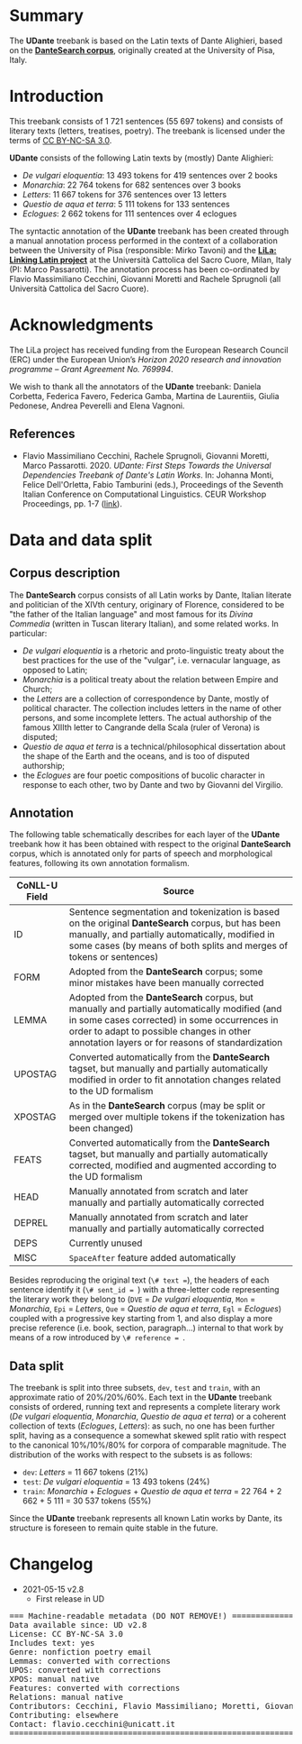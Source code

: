 # Summary

The **UDante** treebank is based on the Latin texts of Dante Alighieri, based on the [**DanteSearch corpus**](https://dantesearch.dantenetwork.it), originally created at the University of Pisa, Italy.

# Introduction

This treebank consists of 1 721 sentences (55 697 tokens) and consists of
literary texts (letters, treatises, poetry). The treebank is licensed under the terms of
[CC BY-NC-SA 3.0](http://creativecommons.org/licenses/by-nc-sa/3.0/).

**UDante** consists of the following Latin texts by (mostly) Dante Alighieri:

* *De vulgari eloquentia*:  13 493 tokens for 419 sentences over 2 books
* *Monarchia*: 22 764 tokens for 682 sentences over 3 books
* *Letters*: 11 667 tokens for 376 sentences over 13 letters
* *Questio de aqua et terra*: 5 111 tokens for 133 sentences
* *Eclogues*: 2 662 tokens for 111 sentences over 4 eclogues

The syntactic annotation of the **UDante** treebank has been created through a manual annotation process performed in the context of a collaboration between the University of Pisa (responsible: Mirko Tavoni) and the [**LiLa: Linking Latin project**](https://lila-erc.eu) at the Università Cattolica del Sacro Cuore, Milan, Italy (PI: Marco Passarotti). 
The annotation process has been co-ordinated by Flavio Massimiliano Cecchini, Giovanni Moretti and Rachele Sprugnoli (all Università Cattolica del Sacro Cuore).

# Acknowledgments

The LiLa project has received funding from the European Research Council (ERC) under the European Union’s  _Horizon 2020 research and innovation programme – Grant Agreement No. 769994_.

We wish to thank all the annotators of the **UDante** treebank: Daniela Corbetta, Federica Favero, Federica Gamba, Martina de Laurentiis, Giulia Pedonese, Andrea Peverelli and Elena Vagnoni.

## References

* Flavio Massimiliano Cecchini, Rachele Sprugnoli, Giovanni Moretti, Marco Passarotti. 2020. *UDante: First Steps Towards the Universal Dependencies Treebank of Dante's Latin Works*. In: Johanna Monti, Felice Dell'Orletta, Fabio Tamburini (eds.), Proceedings of the Seventh Italian Conference on Computational Linguistics. CEUR Workshop Proceedings, pp. 1-7 ([link](http://ceur-ws.org/Vol-2769/paper_14.pdf)).


# Data and data split

## Corpus description

The **DanteSearch** corpus consists of all Latin works by Dante, Italian literate and politician of the XIVth century, originary of Florence, considered to be "the father of the Italian language" and most famous for its *Divina Commedia* (written in Tuscan literary Italian), and some related works. In particular:

* *De vulgari eloquentia* is a rhetoric and proto-linguistic treaty about the best practices for the use of the "vulgar", i.e. vernacular language, as opposed to Latin;
* *Monarchia* is a political treaty about the relation between Empire and Church;
* the *Letters* are a collection of correspondence by Dante, mostly of political character. The collection includes letters in the name of other persons, and some incomplete letters. The actual authorship of the famous XIIIth letter to Cangrande della Scala (ruler of Verona) is disputed; 
* *Questio de aqua et terra* is a technical/philosophical dissertation about the shape of the Earth and the oceans, and is too of disputed authorship;
* the *Eclogues* are four poetic compositions of bucolic character in response to each other, two by Dante and two by Giovanni del Virgilio.


## Annotation

The following table schematically describes for each layer of the **UDante** treebank how it has been obtained with respect to the original **DanteSearch** corpus, which is annotated only for parts of speech and morphological features, following its own annotation formalism. 

| CoNLL-U Field | Source |
| ------ | ------ |
| ID | Sentence segmentation and tokenization is based on the original **DanteSearch** corpus, but has been manually, and partially automatically, modified in some cases (by means of both splits and merges of tokens or sentences) |
| FORM | Adopted from the **DanteSearch** corpus; some minor mistakes have been manually corrected |
| LEMMA | Adopted from the **DanteSearch** corpus, but manually and partially automatically modified (and in some cases corrected) in some occurrences in order to adapt to possible changes in other annotation layers or for reasons of standardization |
| UPOSTAG | Converted automatically from the **DanteSearch** tagset, but manually and partially automatically modified in order to fit annotation changes related to the UD formalism |
| XPOSTAG | As in the **DanteSearch** corpus (may be split or merged over multiple tokens if the tokenization has been changed) |
| FEATS |  Converted automatically from the **DanteSearch** tagset, but manually and partially automatically corrected, modified and augmented according to the UD formalism |
| HEAD | Manually annotated from scratch and later manually and partially automatically corrected |
| DEPREL | Manually annotated from scratch and later manually and partially automatically corrected |
| DEPS | Currently unused |
| MISC | `SpaceAfter` feature added automatically |

Besides reproducing the original text (`\# text =`), the headers of each sentence identify it (`\# sent_id = `) with a three-letter code representing the literary work they belong to (`DVE` = *De vulgari eloquentia*, `Mon` = *Monarchia*, `Epi` = *Letters*, `Que` = *Questio de aqua et terra*, `Egl` = *Eclogues*) coupled with a progressive key starting from 1, and also display a more precise reference (i.e. book, section, paragraph...) internal to that work by means of a row introduced by `\# reference = `.

## Data split

The treebank is split into three subsets, `dev`, `test` and `train`, with an approximate ratio of 20%/20%/60%. Each text in the **UDante** treebank consists of ordered, running text and represents a complete literary work (*De vulgari eloquentia*, *Monarchia*, *Questio de aqua et terra*) or a coherent collection of texts (*Eclogues*, *Letters*): as such, no one has been further split, having as a consequence a somewhat skewed split ratio with respect to the canonical 10%/10%/80% for corpora of comparable magnitude. The distribution of the works with respect to the subsets is as follows:

* `dev`: *Letters* = 11 667 tokens (21%)
* `test`: *De vulgari eloquentia* = 13 493 tokens (24%)
* `train`: *Monarchia* + *Eclogues* + *Questio de aqua et terra* = 22 764 + 2 662 + 5 111 = 30 537 tokens (55%) 

Since the **UDante** treebank represents all known Latin works by Dante, its structure is foreseen to remain quite stable in the future. 



# Changelog

* 2021-05-15 v2.8
    * First release in UD


<pre>
=== Machine-readable metadata (DO NOT REMOVE!) ================================
Data available since: UD v2.8
License: CC BY-NC-SA 3.0
Includes text: yes
Genre: nonfiction poetry email
Lemmas: converted with corrections
UPOS: converted with corrections
XPOS: manual native
Features: converted with corrections
Relations: manual native
Contributors: Cecchini, Flavio Massimiliano; Moretti, Giovanni; Passarotti, Marco; Sprugnoli, Rachele
Contributing: elsewhere
Contact: flavio.cecchini@unicatt.it
===============================================================================
</pre>

